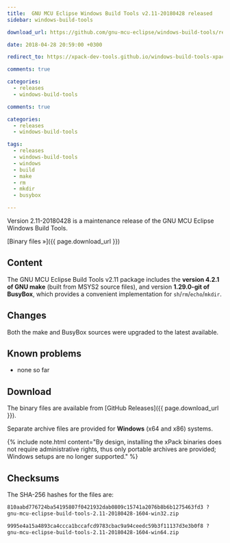 ```yaml
---
title:  GNU MCU Eclipse Windows Build Tools v2.11-20180428 released
sidebar: windows-build-tools

download_url: https://github.com/gnu-mcu-eclipse/windows-build-tools/releases/tag/v2.11-20180428/

date: 2018-04-28 20:59:00 +0300

redirect_to: https://xpack-dev-tools.github.io/windows-build-tools-xpack/blog/2018/04/28/windows-build-tools-v2-11-20180428-released/

comments: true

categories:
  - releases
  - windows-build-tools

comments: true

categories:
  - releases
  - windows-build-tools

tags:
  - releases
  - windows-build-tools
  - windows
  - build
  - make
  - rm
  - mkdir
  - busybox

---
```


Version 2.11-20180428 is a maintenance release of the GNU MCU Eclipse Windows Build Tools.

[Binary files »]({{ page.download_url }})

## Content

The GNU MCU Eclipse Build Tools v2.11 package includes the **version 4.2.1 of GNU make** (built from MSYS2 source files), and version **1.29.0-git of BusyBox**, which provides a convenient implementation for `sh`/`rm`/`echo`/`mkdir`.

## Changes

Both the make and BusyBox sources were upgraded to the latest available.

## Known problems

* none so far

## Download

The binary files are available from [GitHub Releases]({{ page.download_url }}).

Separate archive files are provided for **Windows** (x64 and x86) systems.

{% include note.html content="By design, installing the xPack binaries does not require administrative rights, thus only portable archives are provided; Windows setups are no longer supported." %}

## Checksums

The SHA-256 hashes for the files are:

```txt
810aabd776724ba54195807f0421932dab0809c15741a2076b8b6b1275463fd3 ?
gnu-mcu-eclipse-build-tools-2.11-20180428-1604-win32.zip

9995e4a15a4893ca4ccca1bccafcd9783cbac9a94ceedc59b3f11137d3e3b0f8 ?
gnu-mcu-eclipse-build-tools-2.11-20180428-1604-win64.zip
```
